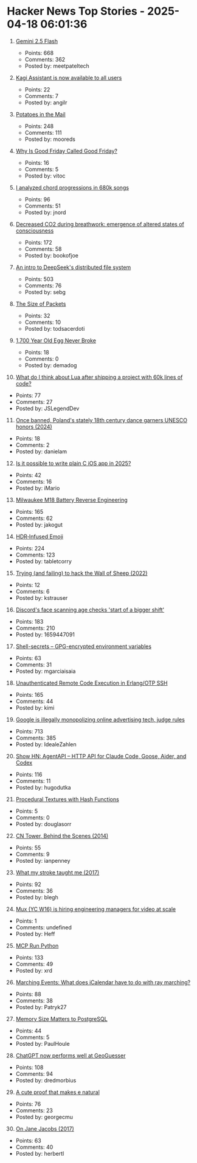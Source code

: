 # Hacker News Top Stories - 2025-04-18 06:01:36

1. [Gemini 2.5 Flash](https://developers.googleblog.com/en/start-building-with-gemini-25-flash/)
   - Points: 668
   - Comments: 362
   - Posted by: meetpateltech

2. [Kagi Assistant is now available to all users](https://blog.kagi.com/assistant-for-all)
   - Points: 22
   - Comments: 7
   - Posted by: angilr

3. [Potatoes in the Mail](https://facts.usps.com/mailing-potatoes/)
   - Points: 248
   - Comments: 111
   - Posted by: mooreds

4. [Why Is Good Friday Called Good Friday?](https://www.historyextra.com/period/general-history/good-friday-facts-why-called/)
   - Points: 16
   - Comments: 5
   - Posted by: vitoc

5. [I analyzed chord progressions in 680k songs](https://www.cantgetmuchhigher.com/p/i-analyzed-chord-progressions-in)
   - Points: 96
   - Comments: 51
   - Posted by: jnord

6. [Decreased CO2 during breathwork: emergence of altered states of consciousness](https://www.nature.com/articles/s44271-025-00247-0)
   - Points: 172
   - Comments: 58
   - Posted by: bookofjoe

7. [An intro to DeepSeek's distributed file system](https://maknee.github.io/blog/2025/3FS-Performance-Journal-1/)
   - Points: 503
   - Comments: 76
   - Posted by: sebg

8. [The Size of Packets](https://www.potaroo.net/ispcol/2024-10/packet-sizes.html)
   - Points: 32
   - Comments: 10
   - Posted by: todsacerdoti

9. [1,700 Year Old Egg Never Broke](https://www.atlasobscura.com/articles/liquid-inside-ancient-egg)
   - Points: 18
   - Comments: 0
   - Posted by: demadog

10. [What do I think about Lua after shipping a project with 60k lines of code?](https://blog.luden.io/what-do-i-think-about-lua-after-shipping-a-project-with-60-000-lines-of-code-bf72a1328733)
   - Points: 77
   - Comments: 27
   - Posted by: JSLegendDev

11. [Once banned, Poland's stately 18th century dance garners UNESCO honors (2024)](https://apnews.com/article/poland-unesco-heritage-polonaise-dance-culture-be337d9a1941d404f6ef1a1cee364e22)
   - Points: 18
   - Comments: 2
   - Posted by: danielam

12. [Is it possible to write plain C iOS app in 2025?](undefined)
   - Points: 42
   - Comments: 16
   - Posted by: iMario

13. [Milwaukee M18 Battery Reverse Engineering](https://quagmirerepair.com/milwaukee-m18-battery-reverse-engineering)
   - Points: 165
   - Comments: 62
   - Posted by: jakogut

14. [HDR‑Infused Emoji](https://sharpletters.net/2025/04/16/hdr-emoji/)
   - Points: 224
   - Comments: 123
   - Posted by: tabletcorry

15. [Trying (and failing) to hack the Wall of Sheep (2022)](https://honeypot.net/2022/08/21/trying-and-failing.html)
   - Points: 12
   - Comments: 6
   - Posted by: kstrauser

16. [Discord's face scanning age checks 'start of a bigger shift'](https://www.bbc.com/news/articles/cjr75wypg0vo)
   - Points: 183
   - Comments: 210
   - Posted by: 1659447091

17. [Shell-secrets – GPG-encrypted environment variables](https://github.com/waj/shell-secrets)
   - Points: 63
   - Comments: 31
   - Posted by: mgarciaisaia

18. [Unauthenticated Remote Code Execution in Erlang/OTP SSH](https://nvd.nist.gov/vuln/detail/CVE-2025-32433)
   - Points: 165
   - Comments: 44
   - Posted by: kimi

19. [Google is illegally monopolizing online advertising tech, judge rules](https://www.nytimes.com/2025/04/17/technology/google-ad-tech-antitrust-ruling.html)
   - Points: 713
   - Comments: 385
   - Posted by: IdealeZahlen

20. [Show HN: AgentAPI – HTTP API for Claude Code, Goose, Aider, and Codex](https://github.com/coder/agentapi)
   - Points: 116
   - Comments: 11
   - Posted by: hugodutka

21. [Procedural Textures with Hash Functions](https://douglasorr.github.io/2025-04-hash-textures/article.html)
   - Points: 5
   - Comments: 0
   - Posted by: douglasorr

22. [CN Tower, Behind the Scenes (2014)](https://site.roadwolf.ca/categories/ue/cntower/)
   - Points: 55
   - Comments: 9
   - Posted by: ianpenney

23. [What my stroke taught me (2017)](https://nautil.us/what-my-stroke-taught-me-236544/)
   - Points: 92
   - Comments: 36
   - Posted by: blegh

24. [Mux (YC W16) is hiring engineering managers for video at scale](https://mux.com/jobs?j=em)
   - Points: 1
   - Comments: undefined
   - Posted by: Heff

25. [MCP Run Python](https://github.com/pydantic/pydantic-ai/tree/main/mcp-run-python)
   - Points: 133
   - Comments: 49
   - Posted by: xrd

26. [Marching Events: What does iCalendar have to do with ray marching?](https://pwy.io/posts/marching-events/)
   - Points: 88
   - Comments: 38
   - Posted by: Patryk27

27. [Memory Size Matters to PostgreSQL](https://pgdba.org/post/2025/04/size_matter/)
   - Points: 44
   - Comments: 5
   - Posted by: PaulHoule

28. [ChatGPT now performs well at GeoGuesser](https://flausch.social/@piegames/114352447253793517)
   - Points: 108
   - Comments: 94
   - Posted by: dredmorbius

29. [A cute proof that makes e natural](https://www.poshenloh.com/e/)
   - Points: 76
   - Comments: 23
   - Posted by: georgecmu

30. [On Jane Jacobs (2017)](https://salmagundi.skidmore.edu/articles/75-on-jane-jacobs)
   - Points: 63
   - Comments: 40
   - Posted by: herbertl

